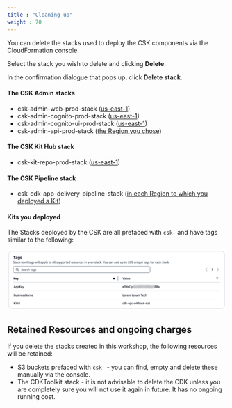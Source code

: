 ```yaml
---
title : "Cleaning up"
weight : 70
---
```


You can delete the stacks used to deploy the CSK components via the CloudFormation console.

Select the stack you wish to delete and clicking **Delete**. 

In the confirmation dialogue that pops up, click **Delete stack**.

#### The CSK Admin stacks

* csk-admin-web-prod-stack ([us-east-1](https://us-east-1.console.aws.amazon.com/cloudformation/home?region=us-east-1))
* csk-admin-cognito-prod-stack ([us-east-1](https://us-east-1.console.aws.amazon.com/cloudformation/home?region=us-east-1))
* csk-admin-cognito-ui-prod-stack ([us-east-1](https://us-east-1.console.aws.amazon.com/cloudformation/home?region=us-east-1))
* csk-admin-api-prod-stack ([the Region you chose](https://console.aws.amazon.com/cloudformation/home))

#### The CSK Kit Hub stack

* csk-kit-repo-prod-stack ([us-east-1](https://us-east-1.console.aws.amazon.com/cloudformation/home?region=us-east-1))

#### The CSK Pipeline stack

* csk-cdk-app-delivery-pipeline-stack ([in each Region to which you deployed a Kit](https://console.aws.amazon.com/cloudformation/home))

#### Kits you deployed

The Stacks deployed by the CSK are all prefaced with `csk-` and have tags similar to the following:

![Cloud Starter Kit stack tags](../static/stack-tags.png "Cloud Starter Kit stack tags")

## Retained Resources and ongoing charges

If you delete the stacks created in this workshop, the following resources will be retained:

* S3 buckets prefaced with `csk-` - you can find, empty and delete these manually via the console.
* The CDKToolkit stack - it is not advisable to delete the CDK unless you are completely sure you will not use it again in future. It has no ongoing running cost.

